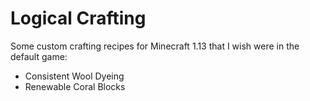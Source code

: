 # Logical Crafting

Some custom crafting recipes for Minecraft 1.13 that I wish were in the default game:

* Consistent Wool Dyeing
* Renewable Coral Blocks
